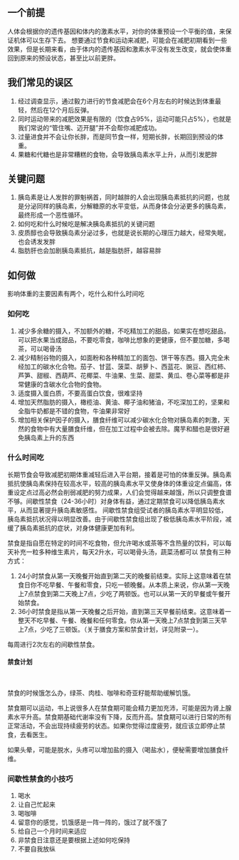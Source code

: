 ## 一个前提
人体会根据你的遗传基因和体内的激素水平，对你的体重预设一个平衡的值，来保证机体可以生存下去。
想要通过节食和运动来减肥，可能会在减肥初期看到一些效果，但是长期来看，由于体内的遗传基因和激素水平没有发生改变，就会使体重回到原来的预设状态，甚至比以前更胖。

## 我们常见的误区
1. 经过调查显示，通过毅力进行的节食减肥会在6个月左右的时候达到体重最轻，然后在12个月后反弹。
2. 同时运动带来的减肥效果是有限的（饮食占95%，运动可能只占5%），也就是我们常说的“管住嘴、迈开腿”并不会帮你减肥成功。
3. 过量进食并不会让你长胖，而是同节食一样，短期长胖，长期回到预设的体重。
4. 果糖和代糖也是非常糟糕的食物，会导致胰岛素水平上升，从而引发肥胖

## 关键问题
1. 胰岛素是让人发胖的罪魁祸首，同时越胖的人会出现胰岛素抵抗的问题，也就是分泌同样的胰岛素，分解糖原的水平变低，从而身体会分泌更多的胰岛素，最终形成一个恶性循环。
2. 如何吃和什么时候吃是解决胰岛素抵抗的关键问题
3. 皮质醇也会导致胰岛素分泌过多，也就是说长期的心理压力越大，经常失眠，也会诱发发胖
4. 脂肪肝也会加剧胰岛素抵抗，越是脂肪肝，越容易胖

## 如何做
影响体重的主要因素有两个，吃什么和什么时间吃
### 如何吃
1. 减少多余糖的摄入，不加额外的糖，不吃精加工的甜品，如果实在想吃甜品，可以把水果当成甜品，不要吃零食，咖啡比想象的更健康，但不要加糖，多喝茶，可以喝骨汤
2. 减少精制谷物的摄入，如面粉和各种精加工的面包、饼干等东西。摄入完全未经加工的碳水化合物。茄子、甘蓝、菠菜、胡萝卜、西蓝花、豌豆、西红柿、芦笋、甜椒、西葫芦、花椰菜、牛油果、生菜、甜菜、黄瓜、卷心菜等都是非常健康的含碳水化合物的食物。
3. 适度摄入蛋白质，不要高蛋白饮食，很难坚持
4. 增加天然脂肪的摄入，橄榄油、黄油、椰子油和猪油，不吃深加工的，坚果和全脂牛奶都是不错的食物，牛油果非常好
5. 增加相关保护因子的摄入，膳食纤维可以减少碳水化合物对胰岛素的刺激，天然的食物中有大量膳食纤维，但在加工过程中会被去除。魔芋和醋也是很好避免胰岛素上升的东西
### 什么时间吃
长期节食会导致减肥初期体重减轻后进入平台期，接着是可怕的体重反弹。胰岛素抵抗使胰岛素保持在较高水平，较高的胰岛素水平又使身体的体重设定点偏高，体重设定点过高必然会削弱减肥的努力成果，人们会觉得越来越饿，所以只调整食谱不够。间歇性禁食（24-36小时）对身体有益，通过定期禁食可以降低胰岛素水平，从而显著提升胰岛素敏感性。
间歇性禁食组受试者的胰岛素水平明显较低，胰岛素抵抗状况得以明显改善。由于间歇性禁食组出现了极低胰岛素水平阶段，减缓了胰岛素抵抗的症状，对身体健康更加有利。

禁食是指自愿在特定的时间不吃食物，但允许喝水或茶等不含热量的饮料，可以每天补充一粒多种维生素片，每天2升水，可以喝骨头汤，蔬菜汤都可以
禁食有三种方式：
1. 24小时禁食从第一天晚餐开始直到第二天的晚餐前结束。实际上这意味着在禁食日你不吃早餐、午餐和零食，只吃一顿晚餐。从本质上来说，你从第一天晚上7点禁食到第二天晚上7点，少吃了两顿饭。也可以从第一天的早餐或午餐开始禁食。
2. 36小时禁食是指从第一天晚餐之后开始，直到第三天早餐前结束。这意味着一整天不吃早餐、午餐、晚餐和任何零食。你从第一天晚上7点禁食到第三天早上7点，少吃了三顿饭。（关于膳食方案和禁食计划，详见附录一）。

每周进行2次左右的间歇性禁食。

#### 禁食计划
![]()
![]()

禁食的时候饿怎么办，绿茶、肉桂、咖啡和奇亚籽能帮助缓解饥饿。

禁食期可以运动，书上说很多人在禁食期可能会精力更加充沛，可能是因为肾上腺素水平升高。禁食期基础代谢率没有下降，反而升高。禁食期可以进行日常的所有正常活动，不会出现持续疲劳的状态。如果你觉得过度疲劳，就应该立即停止禁食，去看医生。

如果头晕，可能是脱水，头疼可以增加盐的摄入（喝盐水），便秘需要增加膳食纤维。

### 间歇性禁食的小技巧
1. 喝水
2. 让自己忙起来
3. 喝咖啡
4. 留意你的感觉，饥饿感是一阵一阵的，饿过了就不饿了
5. 给自己一个月时间来适应
6. 非禁食日注意还是要根据上述如何吃保持
7. 不要自我放纵